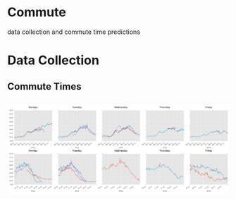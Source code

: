 # Commute
data collection and commute time predictions

# Data Collection
## Commute Times
## ![Afternoon](images/data.png)
